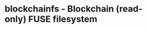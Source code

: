 blockchainfs - Blockchain (read-only) FUSE filesystem
=====================================================
